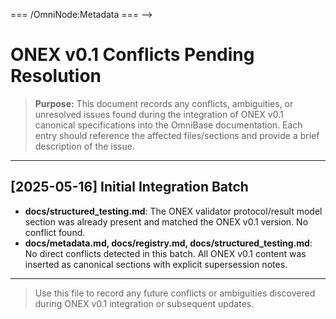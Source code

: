 <!-- === OmniNode:Metadata ===
<!-- metadata_version: 0.1.0 -->
<!-- schema_version: 1.1.0 -->
<!-- uuid: 81d6c5d2-ad1a-4c6e-966e-3b2ecafd8ac8 -->
<!-- name: conflicts_pending_resolution.md -->
<!-- version: 1.0.0 -->
<!-- author: OmniNode Team -->
<!-- created_at: 2025-05-19T16:20:04.880932 -->
<!-- last_modified_at: 2025-05-19T16:20:04.880939 -->
<!-- description: Stamped Markdown file: conflicts_pending_resolution.md -->
<!-- state_contract: none -->
<!-- lifecycle: active -->
<!-- hash: ddcd6f9ff60d58e32b11f9a1609616d7962c02943f186fc458a0240dc534fb14 -->
<!-- entrypoint: {'type': 'markdown', 'target': 'conflicts_pending_resolution.md'} -->
<!-- namespace: onex.stamped.conflicts_pending_resolution.md -->
<!-- meta_type: tool -->
=== /OmniNode:Metadata === -->

# ONEX v0.1 Conflicts Pending Resolution

> **Purpose:** This document records any conflicts, ambiguities, or unresolved issues found during the integration of ONEX v0.1 canonical specifications into the OmniBase documentation. Each entry should reference the affected files/sections and provide a brief description of the issue.

---

## [2025-05-16] Initial Integration Batch

- **docs/structured_testing.md**: The ONEX validator protocol/result model section was already present and matched the ONEX v0.1 version. No conflict found.
- **docs/metadata.md, docs/registry.md, docs/structured_testing.md**: No direct conflicts detected in this batch. All ONEX v0.1 content was inserted as canonical sections with explicit supersession notes.

---

> Use this file to record any future conflicts or ambiguities discovered during ONEX v0.1 integration or subsequent updates. 
